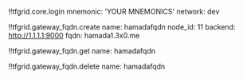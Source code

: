 !!tfgrid.core.login
	mnemonic: 'YOUR MNEMONICS'
	network: dev

!!tfgrid.gateway_fqdn.create 
    name: hamadafqdn
	node_id: 11
    backend: http://1.1.1.1:9000
    fqdn: hamada1.3x0.me

!!tfgrid.gateway_fqdn.get
	name: hamadafqdn

!!tfgrid.gateway_fqdn.delete
	name: hamadafqdn
